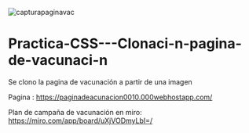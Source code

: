 ![capturapaginavac](https://user-images.githubusercontent.com/99112892/159214240-d94966ae-745c-4a4f-bb2b-1821ca79c040.png)
# Practica-CSS---Clonaci-n-pagina-de-vacunaci-n
Se clono la pagina de vacunación a partir de una imagen

Pagina : https://paginadeacunacion0010.000webhostapp.com/
 
Plan de campaña de vacunación en miro: https://miro.com/app/board/uXjVODmyLbI=/
